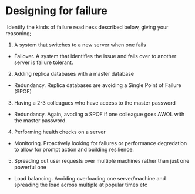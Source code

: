 # Designing for failure

​
Identify the kinds of failure readiness described below, giving your reasoning;
​

1. A system that switches to a new server when one fails

- Failover. A system that identifies the issue and fails over to another server is failure tolerant.
    ​
2. Adding replica databases with a master database

- Redundancy. Replica databases are avoiding a Single Point of Failure (SPOF)
    ​
3. Having a 2-3 colleagues who have access to the master password

- Redundancy. Again, avoding a SPOF if one colleague goes AWOL with the master password.
    ​
4. Performing health checks on a server

- Monitoring. Proactively looking for failures or performance degredation to allow for prompt action and building resilience.
    ​
5. Spreading out user requests over multiple machines rather than just one powerful one

- Load balancing. Avoiding overloading one server/machine and spreading the load across multiple at popular times etc
